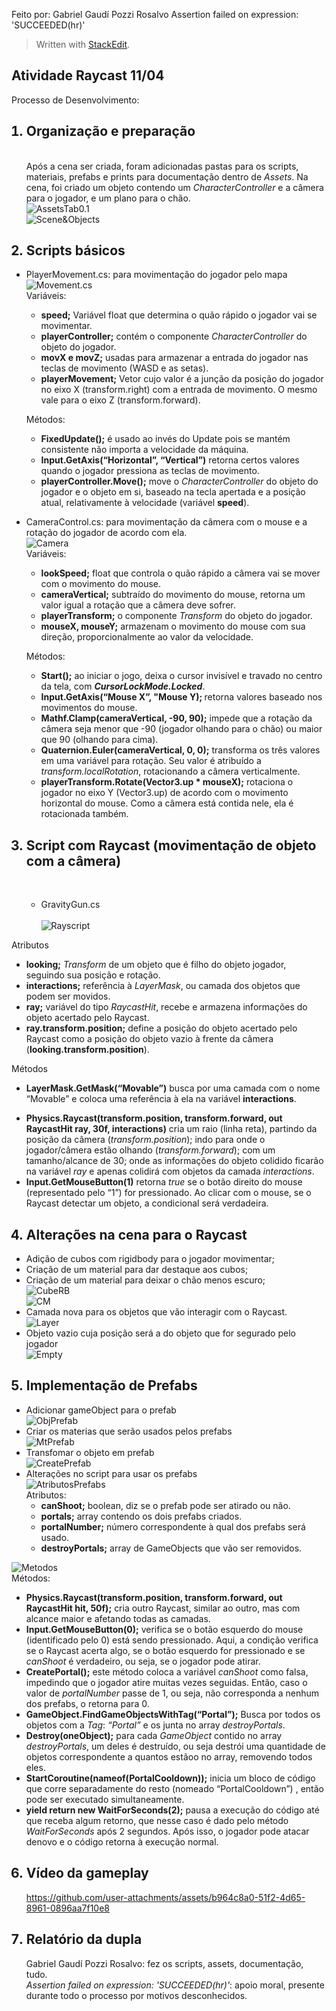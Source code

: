 Feito por: Gabriel Gaudí Pozzi Rosalvo
Assertion failed on expression: 'SUCCEEDED(hr)'


<blockquote>
<p>Written with <a href="https://stackedit.io/">StackEdit</a>.</p>
</blockquote>
<h2 id="atividade-raycast-1104">Atividade Raycast 11/04</h2>
<p>Processo de Desenvolvimento:</p>
<ol>
<h2><li>Organização e preparação</h2><br>
Após a cena ser criada, foram adicionadas pastas para os scripts, materiais, prefabs e prints para documentação dentro de <em>Assets</em>. Na cena, foi criado um objeto contendo um <em>CharacterController</em> e a câmera para o jogador, e um plano para o chão.<br>
<img src="https://github.com/GabrielGaudi/AulaRayCast/blob/main/Imagens/AssetsTab0.1.png" alt="AssetsTab0.1"><br>
<img src="https://github.com/GabrielGaudi/AulaRayCast/blob/main/Imagens/Scene&amp;objects0.1.png?raw=true" alt="Scene&amp;Objects"></li>
<h2><li>Scripts básicos</h2></li>
</ol>
<ul>
<li>
<p>PlayerMovement.cs: para movimentação do jogador pelo mapa<br>
<img src="https://github.com/GabrielGaudi/AulaRayCast/blob/main/Imagens/ScriptMovement2.1.png?raw=true" alt="Movement.cs"><br>
Variáveis:</p>
<ul>
<li><strong>speed;</strong> Variável float que determina o quão rápido o jogador vai se movimentar.</li>
<li><strong>playerController;</strong> contém o componente <em>CharacterController</em> do objeto do jogador.</li>
<li><strong>movX e movZ;</strong> usadas para armazenar a entrada do jogador nas teclas de movimento (WASD e as setas).</li>
<li><strong>playerMovement;</strong> Vetor cujo valor é a junção da posição do jogador no eixo X (transform.right) com a entrada de movimento. O mesmo vale para o eixo Z (transform.forward).</li>
</ul>
<p>Métodos:</p>
<ul>
<li><strong>FixedUpdate();</strong> é usado ao invés do Update pois se mantém consistente não importa a velocidade da máquina.</li>
<li><strong>Input.GetAxis(“Horizontal”, “Vertical”)</strong> retorna certos valores quando o jogador pressiona as teclas de movimento.</li>
<li><strong>playerController.Move();</strong> move o <em>CharacterController</em> do objeto do jogador e o objeto em si, baseado na tecla apertada e a posição atual, relativamente à velocidade (variável <strong>speed</strong>).</li>
</ul>
</li>
<li>
<p>CameraControl.cs: para movimentação da câmera com o mouse e a rotação do jogador de acordo com ela.<br>
<img src="https://github.com/GabrielGaudi/AulaRayCast/blob/main/Imagens/ScriptCamera2.2.png?raw=true" alt="Camera"><br>
Variáveis:</p>
<ul>
<li><strong>lookSpeed;</strong> float que controla o quão rápido a câmera vai se mover com o movimento do mouse.</li>
<li><strong>cameraVertical;</strong> subtraído do movimento do mouse, retorna um valor igual a rotação que a câmera deve sofrer.</li>
<li><strong>playerTransform;</strong> o componente <em>Transform</em> do objeto do jogador.</li>
<li><strong>mouseX, mouseY;</strong> armazenam o movimento do mouse com sua direção, proporcionalmente ao valor da velocidade.</li>
</ul>
<p>Métodos:</p>
<ul>
<li><strong>Start();</strong> ao iniciar o jogo, deixa o cursor invisível e travado no centro da tela, com <em><strong>CursorLockMode.Locked</strong></em>.</li>
<li><strong>Input.GetAxis(“Mouse X”, "Mouse Y); </strong> retorna valores baseado nos movimentos do mouse.</li>
<li><strong>Mathf.Clamp(cameraVertical, -90, 90);</strong> impede que a rotação da câmera seja menor que -90 (jogador olhando para o chão) ou maior que 90 (olhando para cima).</li>
<li><strong>Quaternion.Euler(cameraVertical, 0, 0);</strong> transforma os três valores em uma variável para rotação. Seu valor é atribuído a <em>transform.localRotation</em>, rotacionando a câmera verticalmente.</li>
<li><strong>playerTransform.Rotate(Vector3.up * mouseX);</strong> rotaciona o jogador no eixo Y (Vector3.up) de acordo com o movimento horizontal do mouse. Como a câmera está contida nele, ela é rotacionada também.</li>
</ul>
</li>
</ul>
<ol start="3">
<h2><li>Script com Raycast (movimentação de objeto com a câmera)</h2><br>
<ul>
  <li>GravityGun.cs</li><br>
<img src="https://github.com/GabrielGaudi/AulaRayCast/blob/main/Imagens/Script3.1.png?raw=true" alt="Rayscript"></li>
</ol>


<p>Atributos</p>
<ul>
<li><strong>looking;</strong> <em>Transform</em> de um objeto que é filho do objeto jogador, seguindo sua posição e rotação.</li>
<li><strong>interactions;</strong> referência à <em>LayerMask</em>, ou camada dos objetos que podem ser movidos.</li>
<li><strong>ray;</strong> variável do tipo <em>RaycastHit</em>, recebe e armazena informações do objeto acertado pelo Raycast.</li>
<li><strong>ray.transform.position;</strong> define a posição do objeto acertado pelo Raycast como a posição do objeto vazio à frente da câmera (<strong>looking.transform.position</strong>).</li>
</ul>

<p>Métodos</p>

<ul>
<li><p><strong>LayerMask.GetMask(“Movable”)</strong> busca por uma camada com o nome “Movable” e coloca uma referência à ela na variável <strong>interactions</strong>.</p>

<li><strong>Physics.Raycast(transform.position, transform.forward, out RaycastHit ray, 30f, interactions)</strong> cria um raio (linha reta), partindo da posição da câmera (<em>transform.position</em>); indo para onde o jogador/câmera estão olhando (<em>transform.forward</em>); com um tamanho/alcance de 30; onde as informações do objeto colidido ficarão na variável <em>ray</em> e apenas colidirá com objetos da camada <em>interactions</em>.</li>
<li><strong>Input.GetMouseButton(1)</strong> retorna <em>true</em> se o botão direito do mouse (representado pelo “1”) for pressionado. Ao clicar com o mouse, se o Raycast detectar um objeto, a condicional será verdadeira.</li>
</ul>
</li>
</ul>
<ol start="4">
<h2><li>Alterações na cena para o Raycast</h2></li>
</ol>
<ul>
<li>Adição de cubos com rigidbody para o jogador movimentar;</li>
<li>Criação de um material para dar destaque aos cubos;</li>
<li>Criação de um material para deixar o chão menos escuro;<br>
<img src="https://github.com/GabrielGaudi/AulaRayCast/blob/main/Imagens/CubeRigidBody4.12.png?raw=true" alt="CubeRB"><br>
<img src="https://github.com/GabrielGaudi/AulaRayCast/blob/main/Imagens/Cubes&amp;Materials4.1.png?raw=true" alt="CM"></li>
<li>Camada nova para os objetos que vão interagir com o Raycast.<br>
<img src="https://github.com/GabrielGaudi/AulaRayCast/blob/main/Imagens/LayerCreate4.2.png?raw=true" alt="Layer"></li>
<li>Objeto vazio cuja posição será a do objeto que for segurado pelo jogador<br>
<img src="https://github.com/GabrielGaudi/AulaRayCast/blob/main/Imagens/EmptyObjCreation4.3.png?raw=true" alt="Empty"></li>
</ul>
<ol start="5">
<h2><li>Implementação de Prefabs</h2></li>
</ol>
<ul>
<li>Adicionar gameObject para o prefab<br>
<img src="https://github.com/GabrielGaudi/AulaRayCast/blob/main/Imagens/ObjectsForPrefabs5.1.png?raw=true" alt="ObjPrefab"></li>
<li>Criar os materias que serão usados pelos prefabs<br>
<img src="https://github.com/GabrielGaudi/AulaRayCast/blob/main/Imagens/MaterialsForPrefabs5.21.png?raw=true" alt="MtPrefab"></li>
<li>Transfomar o objeto em prefab<br>
<img src="https://github.com/GabrielGaudi/AulaRayCast/blob/main/Imagens/GameObjectToPrefab5.3.png?raw=true" alt="CreatePrefab"></li>
<li>Alterações no script para usar os prefabs<br>
<img src="https://github.com/GabrielGaudi/AulaRayCast/blob/main/Imagens/ScriptPrefabs5.5.png?raw=true" alt="AtributosPrefabs"><br>
Atributos:
<ul>
<li><strong>canShoot;</strong> boolean, diz se o prefab pode ser atirado ou não.</li>
<li><strong>portals;</strong> array contendo os dois prefabs criados.</li>
<li><strong>portalNumber;</strong> número correspondente à qual dos prefabs será usado.</li>
<li><strong>destroyPortals;</strong> array de GameObjects que vão ser removidos.</li>
</ul>
</li>
</ul>
<p><img src="https://github.com/GabrielGaudi/AulaRayCast/blob/main/Imagens/PortalCreateScript5.6.png?raw=true" alt="Metodos"><br>
Métodos:</p>
<ul>
<li><strong>Physics.Raycast(transform.position, transform.forward, out RaycastHit hit, 50f);</strong> cria outro Raycast, similar ao outro, mas com alcance maior e afetando todas as camadas.</li>
<li><strong>Input.GetMouseButton(0);</strong> verifica se o botão esquerdo do mouse (identificado pelo 0) está sendo pressionado. Aqui, a condição verifica se o Raycast acerta algo, se o botão esquerdo for pressionado e se <em>canShoot</em> é verdadeiro, ou seja, se o jogador pode atirar.</li>
<li><strong>CreatePortal();</strong> este método coloca a variável <em>canShoot</em> como falsa, impedindo que o jogador atire muitas vezes seguidas. Então, caso o valor de <em>portalNumber</em> passe de 1, ou seja, não corresponda a nenhum dos prefabs, o retorna para 0.</li>
<li><strong>GameObject.FindGameObjectsWithTag(“Portal”);</strong> Busca por todos os objetos com a <em>Tag</em>: <em>“Portal”</em> e os junta no array <em>destroyPortals</em>.</li>
<li><strong>Destroy(oneObject);</strong> para cada <em>GameObject</em> contido no array <em>destroyPortals</em>, um deles é destruído, ou seja destrói uma quantidade de objetos correspondente a quantos estãoo no array, removendo todos eles.</li>
<li><strong>StartCoroutine(nameof(PortalCooldown));</strong> inicia um bloco de código que corre separadamente do resto (nomeado “PortalCooldown”) , então pode ser executado simultaneamente.</li>
<li><strong>yield return new WaitForSeconds(2);</strong> pausa a execução do código até que receba algum retorno, que nesse caso é dado pelo método <em>WaitForSeconds</em> após 2 segundos. Após isso, o jogador pode atacar denovo e o código retorna à execução normal.</li>
</ul>
<ol start="6">
  
<h2><li>Vídeo da gameplay</h2></li>


https://github.com/user-attachments/assets/b964c8a0-51f2-4d65-8961-0896aa7f10e8


<h2><li>Relatório da dupla</h2></li>
Gabriel Gaudí Pozzi Rosalvo: fez os scripts, assets, documentação, tudo. <br>
<em>Assertion failed on expression: 'SUCCEEDED(hr)'</em>: apoio moral, presente durante todo o processo por motivos desconhecidos.

</ol>

